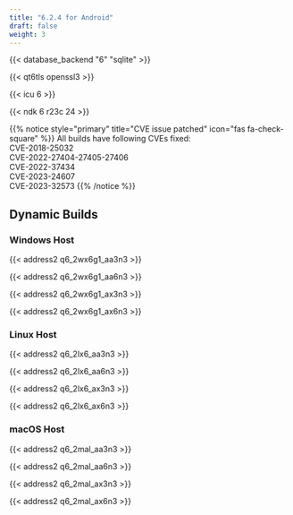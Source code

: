```yaml
---
title: "6.2.4 for Android"
draft: false
weight: 3
---
```


{{< database_backend "6" "sqlite" >}}

{{< qt6tls openssl3 >}}

{{< icu 6 >}}

{{< ndk 6 r23c 24 >}}

{{% notice style="primary" title="CVE issue patched" icon="fas fa-check-square" %}}
All builds have following CVEs fixed:  
CVE-2018-25032  
CVE-2022-27404-27405-27406  
CVE-2022-37434  
CVE-2023-24607  
CVE-2023-32573
{{% /notice %}}

## Dynamic Builds

### Windows Host

{{< address2 q6_2wx6g1_aa3n3 >}}

{{< address2 q6_2wx6g1_aa6n3 >}}

{{< address2 q6_2wx6g1_ax3n3 >}}

{{< address2 q6_2wx6g1_ax6n3 >}}

### Linux Host

{{< address2 q6_2lx6_aa3n3 >}}

{{< address2 q6_2lx6_aa6n3 >}}

{{< address2 q6_2lx6_ax3n3 >}}

{{< address2 q6_2lx6_ax6n3 >}}

### macOS Host

{{< address2 q6_2mal_aa3n3 >}}

{{< address2 q6_2mal_aa6n3 >}}

{{< address2 q6_2mal_ax3n3 >}}

{{< address2 q6_2mal_ax6n3 >}}
